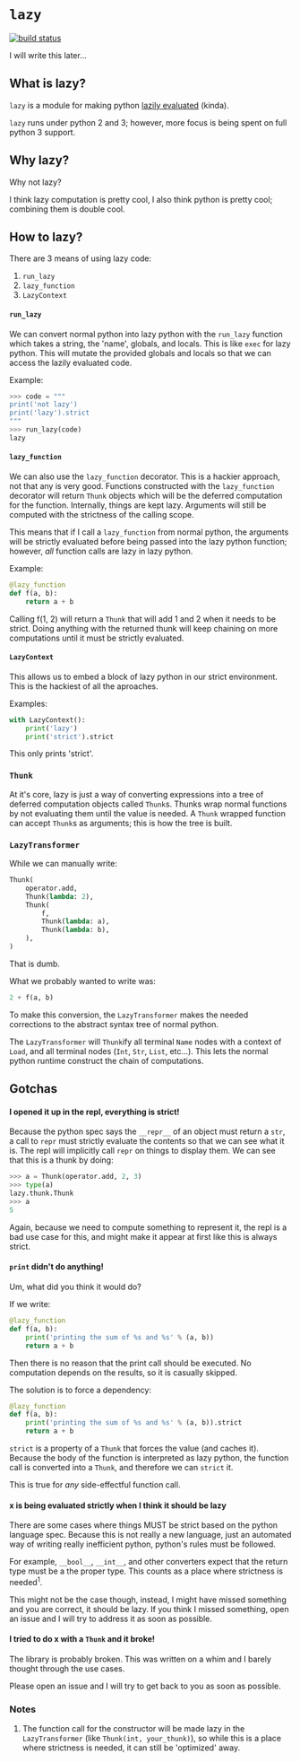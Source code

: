 # `lazy` #

[![build status](ttps://travis-ci.org/llllllllll/lazy_python.svg?branch=master)](https://travis-ci.org/llllllllll/lazy_python)

I will write this later...


## What is lazy? ##

`lazy` is a module for making python
[lazily evaluated](http://en.wikipedia.org/wiki/Lazy_evaluation) (kinda).

`lazy` runs under python 2 and 3; however, more focus is being spent on full
python 3 support.


## Why lazy? ##

Why not lazy?

I think lazy computation is pretty cool, I also think python is pretty cool;
combining them is double cool.

## How to lazy? ##

There are 3 means of using lazy code:

1. `run_lazy`
1. `lazy_function`
1. `LazyContext`


#### `run_lazy` ####

We can convert normal python into lazy python with the `run_lazy` function
which takes a string, the 'name', globals, and locals. This is like `exec` for
lazy python. This will mutate the provided globals and locals so that we can
access the lazily evaluated code.

Example:

```python
>>> code = """
print('not lazy')
print('lazy').strict
"""
>>> run_lazy(code)
lazy
```


#### `lazy_function` ####

We can also use the `lazy_function` decorator. This is a hackier approach,
not that any is very good. Functions constructed with the `lazy_function`
decorator will return `Thunk` objects which will be the deferred computation for
the function. Internally, things are kept lazy. Arguments will still be computed
with the strictness of the calling scope.

This means that if I call a `lazy_function` from normal python, the arguments
will be strictly evaluated before being passed into the lazy python function;
however, _all_ function calls are lazy in lazy python.

Example:

```python
@lazy_function
def f(a, b):
    return a + b
```

Calling f(1, 2) will return a `Thunk` that will add 1 and 2 when it needs to be
strict. Doing anything with the returned thunk will keep chaining on more
computations until it must be strictly evaluated.


#### `LazyContext` ####

This allows us to embed a block of lazy python in our strict environment. This
is the hackiest of all the aproaches.

Examples:

```python
with LazyContext():
    print('lazy')
    print('strict').strict
```

This only prints 'strict'.



### `Thunk` ###

At it's core, lazy is just a way of converting expressions into a tree of
deferred computation objects called `Thunk`s. Thunks wrap normal functions by
not evaluating them until the value is needed. A `Thunk` wrapped function can
accept `Thunk`s as arguments; this is how the tree is built.


### `LazyTransformer` ###

While we can manually write:

```python
Thunk(
    operator.add,
    Thunk(lambda: 2),
    Thunk(
        f,
        Thunk(lambda: a),
        Thunk(lambda: b),
    ),
)
```

That is dumb.

What we probably wanted to write was:

```python
2 + f(a, b)
```

To make this conversion, the `LazyTransformer` makes the needed corrections to
the abstract syntax tree of normal python.

The `LazyTransformer` will `Thunk`ify all terminal `Name` nodes with a context
of `Load`, and all terminal nodes (`Int`, `Str`, `List`, etc...). This lets the
normal python runtime construct the chain of computations.


## Gotchas ##


#### I opened it up in the repl, everything is strict! ####

Because the python spec says the `__repr__` of an object must return a `str`,
a call to `repr` must strictly evaluate the contents so that we can see what it
is. The repl will implicitly call `repr` on things to display them. We can see
that this is a thunk by doing:

```python
>>> a = Thunk(operator.add, 2, 3)
>>> type(a)
lazy.thunk.Thunk
>>> a
5
```

Again, because we need to compute something to represent it, the repl is a bad
use case for this, and might make it appear at first like this is always strict.

#### `print` didn't do anything! ####

Um, what did you think it would do?

If we write:

```python
@lazy_function
def f(a, b):
    print('printing the sum of %s and %s' % (a, b))
    return a + b
```

Then there is no reason that the print call should be executed.
No computation depends on the results, so it is casually skipped.

The solution is to force a dependency:

```python
@lazy_function
def f(a, b):
    print('printing the sum of %s and %s' % (a, b)).strict
    return a + b
```

`strict` is a property of a `Thunk` that forces the value (and caches it).
Because the body of the function is interpreted as lazy python, the function
call is converted into a `Thunk`, and therefore we can `strict` it.

This is true for _any_ side-effectful function call.


#### x is being evaluated strictly when I think it should be lazy ###

There are some cases where things MUST be strict based on the python language
spec. Because this is not really a new language, just an automated way of
writing really inefficient python, python's rules must be followed.

For example, `__bool__`, `__int__`, and other converters expect that the return
type must be a the proper type. This counts as a place where strictness is
needed<sup>1</sup>.

This might not be the case though, instead, I might have missed something and
you are correct, it should be lazy. If you think I missed something, open an
issue and I will try to address it as soon as possible.


#### I tried to do x with a `Thunk` and it broke! ####

The library is probably broken. This was written on a whim and I barely thought
through the use cases.

Please open an issue and I will try to get back to you as soon as possible.


### Notes ###

1. The function call for the constructor will be made lazy in the
   `LazyTransformer` (like `Thunk(int, your_thunk)`), so while this is a place
   where strictness is needed, it can still be 'optimized' away.
